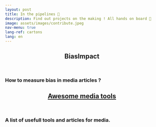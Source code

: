 ```yaml
---
layout: post
title: In the pipelines 🔧 
description: Find out projects on the making ! All hands on board 💪
image: assets/images/contribute.jpeg
nav-menu: true
lang-ref: cartons
lang: en
---
```


<div id="main">
<section id="one">
    <div class="inner">
        <header class="major">
            <h2>BiasImpact</h2>
        </header>
        <h3>How to measure bias in media articles ?</h3>
        <p></p>
    </div>
</section> 

<section id="one">
    <div class="inner">
        <header class="major">
            <h2><a href="https://github.com/datafornews/awesome-media-tools">Awesome media tools</a></h2>
        </header>
        <h3>A list of usefull tools and articles for media.</h3>
    </div>
</section> 
</div>